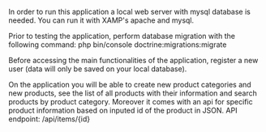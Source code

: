 In order to run this application a local web server with mysql database is needed. You can run it with XAMP's apache and mysql.

Prior to testing the application, perform database migration with the following command:
php bin/console doctrine:migrations:migrate

Before accessing the main functionalities of the application, register a new user (data will only be saved on your local database).

On the application you will be able to create new product categories and new products, see the list of all products with their information and search products by product category.
Moreover it comes with an api for specific product information based on inputed id of the product in JSON. API endpoint: /api/items/{id}

